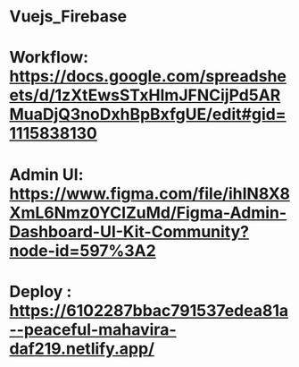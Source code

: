 # Vuejs_Firebase

# Workflow: https://docs.google.com/spreadsheets/d/1zXtEwsSTxHlmJFNCijPd5ARMuaDjQ3noDxhBpBxfgUE/edit#gid=1115838130

# Admin UI: https://www.figma.com/file/ihIN8X8XmL6Nmz0YCIZuMd/Figma-Admin-Dashboard-UI-Kit-Community?node-id=597%3A2
# Deploy : https://6102287bbac791537edea81a--peaceful-mahavira-daf219.netlify.app/
